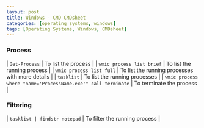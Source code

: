 ```yaml
---
layout: post
title: Windows - CMD CMDsheet
categories: [operating systems, windows]
tags: [Operating Systems, Windows, CMDsheet]
---
```




### Process
| `Get-Process` | To list the process | 
| `wmic process list brief` | To list the running process | 
| `wmic process list full` | To list the running processes with more details | 
| `tasklist` | To list the running processes | 
| `wmic process where "name='ProcessName.exe'" call terminate` | To terminate the process | 


### Filtering
| `tasklist | findstr notepad` | To filter the running process | 